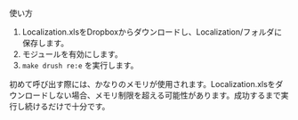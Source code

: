 使い方

1. Localization.xlsをDropboxからダウンロードし、Localization/フォルダに保存します。
2. モジュールを有効にします。
3. `make drush re:e` を実行します。

初めて呼び出す際には、かなりのメモリが使用されます。Localization.xlsをダウンロードしない場合、メモリ制限を超える可能性があります。成功するまで実行し続けるだけで十分です。
